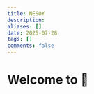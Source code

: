 ```yaml
---
title: NESOY
description:
aliases: []
date: 2025-07-28
tags: []
comments: false
---
```

# Welcome to 🌲